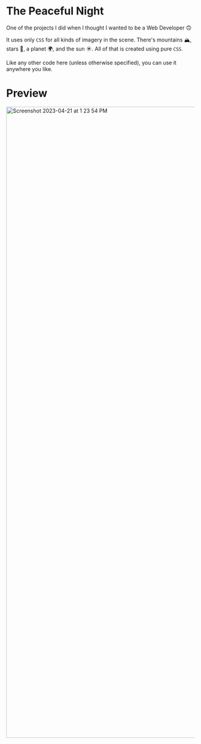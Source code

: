 # The Peaceful Night
One of the projects I did when I thought I wanted to be a Web Developer 🙃

It uses only `CSS` for all kinds of imagery in the scene. There's mountains 🏔️, stars 🌟, a planet 🌍, and the sun ☀️. All of that is created using pure `CSS`.

Like any other code here (unless otherwise specified), you can use it anywhere you like.

# Preview

<img width="1680" alt="Screenshot 2023-04-21 at 1 23 54 PM" src="https://user-images.githubusercontent.com/85332859/233585299-18a7c64c-87e4-43f0-8fc4-6931d267401f.png">
